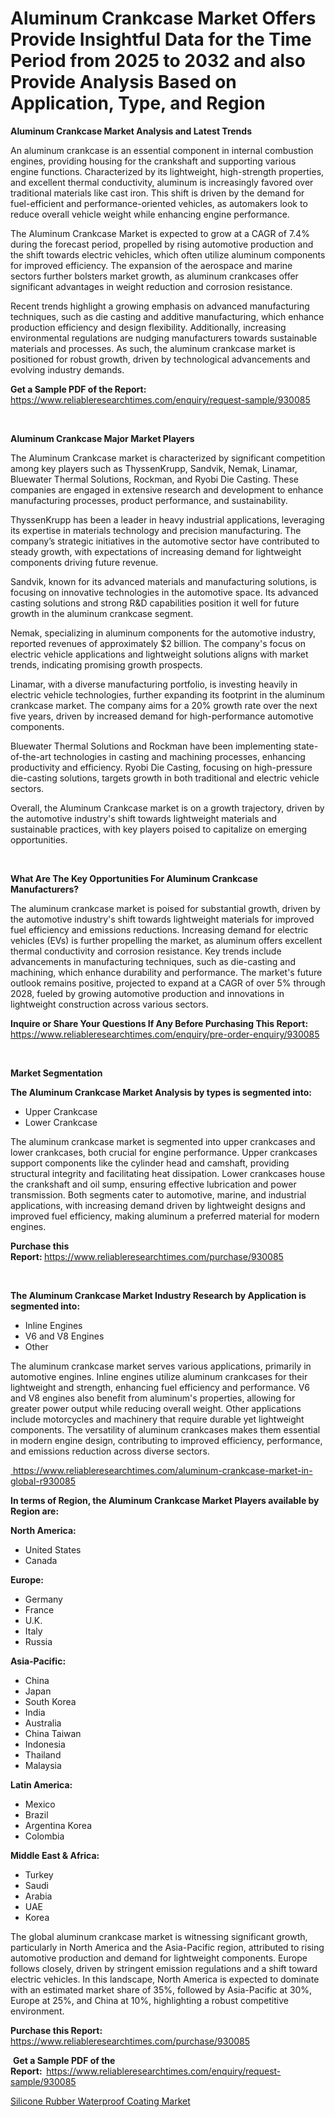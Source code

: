 <p><h1>Aluminum Crankcase Market Offers Provide Insightful Data for the Time Period from 2025 to 2032 and also Provide Analysis Based on Application, Type, and Region</h1></p><p><strong>Aluminum Crankcase Market Analysis and Latest Trends</strong></p>
<p><p>An aluminum crankcase is an essential component in internal combustion engines, providing housing for the crankshaft and supporting various engine functions. Characterized by its lightweight, high-strength properties, and excellent thermal conductivity, aluminum is increasingly favored over traditional materials like cast iron. This shift is driven by the demand for fuel-efficient and performance-oriented vehicles, as automakers look to reduce overall vehicle weight while enhancing engine performance.</p><p>The Aluminum Crankcase Market is expected to grow at a CAGR of 7.4% during the forecast period, propelled by rising automotive production and the shift towards electric vehicles, which often utilize aluminum components for improved efficiency. The expansion of the aerospace and marine sectors further bolsters market growth, as aluminum crankcases offer significant advantages in weight reduction and corrosion resistance.</p><p>Recent trends highlight a growing emphasis on advanced manufacturing techniques, such as die casting and additive manufacturing, which enhance production efficiency and design flexibility. Additionally, increasing environmental regulations are nudging manufacturers towards sustainable materials and processes. As such, the aluminum crankcase market is positioned for robust growth, driven by technological advancements and evolving industry demands.</p></p>
<p><strong>Get a Sample PDF of the Report:&nbsp;</strong> <a href="https://www.reliableresearchtimes.com/enquiry/request-sample/930085?utm_campaign=2624&utm_medium=2&utm_source=Github&utm_content=ia&utm_term=21032025&utm_id=aluminum-crankcase">https://www.reliableresearchtimes.com/enquiry/request-sample/930085</a></p>
<p>&nbsp;</p>
<p><strong>Aluminum Crankcase Major Market Players</strong></p>
<p><p>The Aluminum Crankcase market is characterized by significant competition among key players such as ThyssenKrupp, Sandvik, Nemak, Linamar, Bluewater Thermal Solutions, Rockman, and Ryobi Die Casting. These companies are engaged in extensive research and development to enhance manufacturing processes, product performance, and sustainability.</p><p>ThyssenKrupp has been a leader in heavy industrial applications, leveraging its expertise in materials technology and precision manufacturing. The company’s strategic initiatives in the automotive sector have contributed to steady growth, with expectations of increasing demand for lightweight components driving future revenue.</p><p>Sandvik, known for its advanced materials and manufacturing solutions, is focusing on innovative technologies in the automotive space. Its advanced casting solutions and strong R&D capabilities position it well for future growth in the aluminum crankcase segment.</p><p>Nemak, specializing in aluminum components for the automotive industry, reported revenues of approximately $2 billion. The company's focus on electric vehicle applications and lightweight solutions aligns with market trends, indicating promising growth prospects.</p><p>Linamar, with a diverse manufacturing portfolio, is investing heavily in electric vehicle technologies, further expanding its footprint in the aluminum crankcase market. The company aims for a 20% growth rate over the next five years, driven by increased demand for high-performance automotive components.</p><p>Bluewater Thermal Solutions and Rockman have been implementing state-of-the-art technologies in casting and machining processes, enhancing productivity and efficiency. Ryobi Die Casting, focusing on high-pressure die-casting solutions, targets growth in both traditional and electric vehicle sectors.</p><p>Overall, the Aluminum Crankcase market is on a growth trajectory, driven by the automotive industry's shift towards lightweight materials and sustainable practices, with key players poised to capitalize on emerging opportunities.</p></p>
<p>&nbsp;</p>
<p><strong>What Are The Key Opportunities For Aluminum Crankcase Manufacturers?</strong></p>
<p><p>The aluminum crankcase market is poised for substantial growth, driven by the automotive industry's shift towards lightweight materials for improved fuel efficiency and emissions reductions. Increasing demand for electric vehicles (EVs) is further propelling the market, as aluminum offers excellent thermal conductivity and corrosion resistance. Key trends include advancements in manufacturing techniques, such as die-casting and machining, which enhance durability and performance. The market's future outlook remains positive, projected to expand at a CAGR of over 5% through 2028, fueled by growing automotive production and innovations in lightweight construction across various sectors.</p></p>
<p><strong>Inquire or Share Your Questions If Any Before Purchasing This Report:</strong> <a href="https://www.reliableresearchtimes.com/enquiry/pre-order-enquiry/930085?utm_campaign=2624&utm_medium=2&utm_source=Github&utm_content=ia&utm_term=21032025&utm_id=aluminum-crankcase">https://www.reliableresearchtimes.com/enquiry/pre-order-enquiry/930085</a></p>
<p>&nbsp;</p>
<p><strong>Market Segmentation</strong></p>
<p><strong>The Aluminum Crankcase Market Analysis by types is segmented into:</strong></p>
<p><ul><li>Upper Crankcase</li><li>Lower Crankcase</li></ul></p>
<p><p>The aluminum crankcase market is segmented into upper crankcases and lower crankcases, both crucial for engine performance. Upper crankcases support components like the cylinder head and camshaft, providing structural integrity and facilitating heat dissipation. Lower crankcases house the crankshaft and oil sump, ensuring effective lubrication and power transmission. Both segments cater to automotive, marine, and industrial applications, with increasing demand driven by lightweight designs and improved fuel efficiency, making aluminum a preferred material for modern engines.</p></p>
<p><strong>Purchase this Report:&nbsp;</strong><a href="https://www.reliableresearchtimes.com/purchase/930085?utm_campaign=2624&utm_medium=2&utm_source=Github&utm_content=ia&utm_term=21032025&utm_id=aluminum-crankcase">https://www.reliableresearchtimes.com/purchase/930085</a></p>
<p>&nbsp;</p>
<p><strong>The Aluminum Crankcase Market Industry Research by Application is segmented into:</strong></p>
<p><ul><li>Inline Engines</li><li>V6 and V8 Engines</li><li>Other</li></ul></p>
<p><p>The aluminum crankcase market serves various applications, primarily in automotive engines. Inline engines utilize aluminum crankcases for their lightweight and strength, enhancing fuel efficiency and performance. V6 and V8 engines also benefit from aluminum's properties, allowing for greater power output while reducing overall weight. Other applications include motorcycles and machinery that require durable yet lightweight components. The versatility of aluminum crankcases makes them essential in modern engine design, contributing to improved efficiency, performance, and emissions reduction across diverse sectors.</p></p>
<p><a href="https://www.reliableresearchtimes.com/aluminum-crankcase-market-in-global-r930085?utm_campaign=2624&utm_medium=2&utm_source=Github&utm_content=ia&utm_term=21032025&utm_id=aluminum-crankcase">&nbsp;https://www.reliableresearchtimes.com/aluminum-crankcase-market-in-global-r930085</a></p>
<p><strong>In terms of Region, the Aluminum Crankcase Market Players available by Region are:</strong></p>
<p>
    <p> <strong> North America: </strong>
        <ul>
            <li>United States</li>
            <li>Canada</li>
        </ul>
        </p> 
    <p> <strong> Europe: </strong>
        <ul>
            <li>Germany</li>
            <li>France</li>
            <li>U.K.</li>
            <li>Italy</li>
            <li>Russia</li>
        </ul>
        </p> 
    <p> <strong> Asia-Pacific: </strong>
        <ul>
            <li>China</li>
            <li>Japan</li>
            <li>South Korea</li>
            <li>India</li>
            <li>Australia</li>
            <li>China Taiwan</li>
            <li>Indonesia</li>
            <li>Thailand</li>
            <li>Malaysia</li>
        </ul>
        </p> 
    <p> <strong> Latin America: </strong>
        <ul>
            <li>Mexico</li>
            <li>Brazil</li>
            <li>Argentina Korea</li>
            <li>Colombia</li>
        </ul>
        </p> 
    <p> <strong> Middle East & Africa: </strong>
        <ul>
            <li>Turkey</li>
            <li>Saudi</li>
            <li>Arabia</li>
            <li>UAE</li>
            <li>Korea</li>
        </ul>
    </p>
    </p>
<p><p>The global aluminum crankcase market is witnessing significant growth, particularly in North America and the Asia-Pacific region, attributed to rising automotive production and demand for lightweight components. Europe follows closely, driven by stringent emission regulations and a shift toward electric vehicles. In this landscape, North America is expected to dominate with an estimated market share of 35%, followed by Asia-Pacific at 30%, Europe at 25%, and China at 10%, highlighting a robust competitive environment.</p></p>
<p><strong>Purchase this Report: </strong><a href="https://www.reliableresearchtimes.com/purchase/930085?utm_campaign=2624&utm_medium=2&utm_source=Github&utm_content=ia&utm_term=21032025&utm_id=aluminum-crankcase">https://www.reliableresearchtimes.com/purchase/930085</a></p>
<p>&nbsp;<strong>Get a Sample PDF of the Report:&nbsp;&nbsp;</strong><a href="https://www.reliableresearchtimes.com/enquiry/request-sample/930085?utm_campaign=2624&utm_medium=2&utm_source=Github&utm_content=ia&utm_term=21032025&utm_id=aluminum-crankcase">https://www.reliableresearchtimes.com/enquiry/request-sample/930085</a></p>
<p><strong></strong></p>
<p><p><a href="https://github.com/NarcisoFerry/Market-Research-Report-List-1/blob/main/silicone-rubber-waterproof-coating-market.md?utm_campaign=2624&utm_medium=2&utm_source=Github&utm_content=ia&utm_term=21032025&utm_id=aluminum-crankcase">Silicone Rubber Waterproof Coating Market</a></p></p>